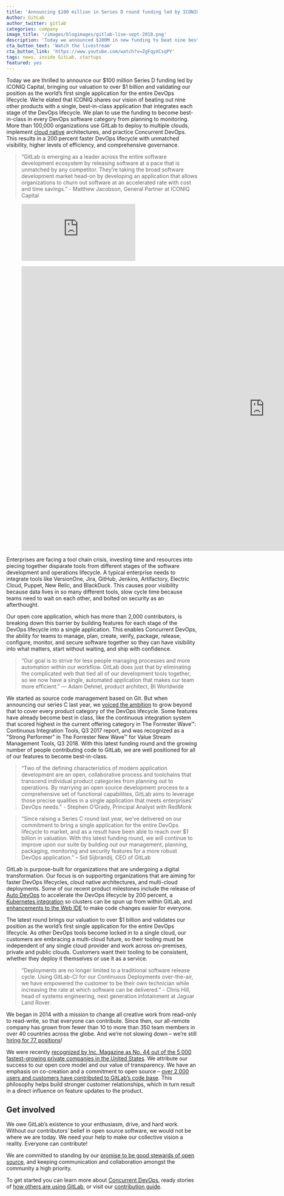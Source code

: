 ```yaml
---
title: 'Announcing $100 million in Series D round funding led by ICONIQ Capital'
Author: GitLab
author_twitter: gitlab
categories: company
image_title: '/images/blogimages/gitlab-live-sept-2018.png'
description: 'Today we announced $100M in new funding to beat nine best-in-class products with a single application.'
cta_button_text: 'Watch the livestream'
cta_button_link: 'https://www.youtube.com/watch?v=ZgFqyXCsqPY'
tags: news, inside GitLab, startups
featured: yes
---
```


Today we are thrilled to announce our $100 million Series D funding led by ICONIQ Capital, bringing our valuation to over $1 billion and validating our position as the world’s first single application for the entire DevOps lifecycle. We’re elated that ICONIQ shares our vision of beating out nine other products with a single, best-in-class application that integrates each stage of the DevOps lifecycle. We plan to use the funding to become best-in-class in every DevOps software category from planning to monitoring. More than 100,000 organizations use GitLab to deploy to multiple clouds, implement [cloud native](/topics/cloud-native/) architectures, and practice Concurrent DevOps. This results in a 200 percent faster DevOps lifecycle with unmatched visibility, higher levels of efficiency, and comprehensive governance.

> “GitLab is emerging as a leader across the entire software development ecosystem by releasing software at a pace that is unmatched by any competitor. They’re taking the broad software development market head-on by developing an application that allows organizations to churn out software at an accelerated rate with cost and time savings.” - Matthew Jacobson, General Partner at ICONIQ Capital

<!-- blank line -->
<figure class="video_container">
  <iframe src="https://www.youtube.com/embed/ZgFqyXCsqPY" frameborder="0" allowfullscreen="true"> </iframe>
</figure>
<!-- blank line -->

<figure class="video_container">
<iframe src="https://docs.google.com/presentation/d/e/2PACX-1vTO_mVE0psqDSIOwmrv30ebL0IMdAIhYFHqBcoqI6b8_Cl1yl8f6FaAIm-d7qwsOWhhiUIqPxo6fjhH/embed?start=false&loop=false&delayms=3000" frameborder="0" width="1280" height="749" allowfullscreen="true" mozallowfullscreen="true" webkitallowfullscreen="true"></iframe>
</figure>

Enterprises are facing a tool chain crisis, investing time and resources into piecing together disparate tools from different stages of the software development and operations lifecycle. A typical enterprise needs to integrate tools like VersionOne, Jira, GitHub, Jenkins, Artifactory, Electric Cloud, Puppet, New Relic, and BlackDuck. This causes poor visibility because data lives in so many different tools, slow cycle time because teams need to wait on each other, and bolted on security as an afterthought.

Our open core application, which has more than 2,000 contributors, is breaking down this barrier by building features for each stage of the DevOps lifecycle into a single application. This enables Concurrent DevOps, the ability for teams to manage, plan, create, verify, package, release, configure, monitor, and secure software together so they can have visibility into what matters, start without waiting, and ship with confidence.

> “Our goal is to strive for less people managing processes and more automation within our workflow. GitLab does just that by eliminating the complicated web that tied all of our development tools together, so we now have a single, automated application that makes our team more efficient.” — Adam Dehnel, product architect, BI Worldwide

We started as source code management based on Git. But when announcing our series C last year, we [voiced the ambition](/blog/2017/10/09/gitlab-raises-20-million-to-complete-devops/) to grow beyond that to cover every product category of the DevOps lifecycle. Some features have already become best in class, like the continuous integration system that scored highest in the current offering category in The Forrester Wave™: Continuous Integration Tools, Q3 2017 report, and was recognized as a "Strong Performer" in The Forrester New Wave™ for Value Stream Management Tools, Q3 2018. With this latest funding round and the growing number of people contributing code to GitLab, we are well positioned for all of our features to become best-in-class.

> “Two of the defining characteristics of modern application development are an open, collaborative process and toolchains that transcend individual product categories from planning out to operations. By marrying an open source development process to a comprehensive set of functional capabilities, GitLab aims to leverage those precise qualities in a single application that meets enterprises’ DevOps needs.” - Stephen O’Grady, Principal Analyst with RedMonk

> “Since raising a Series C round last year, we’ve delivered on our commitment to bring a single application for the entire DevOps lifecycle to market, and as a result have been able to reach over $1 billion in valuation. With this latest funding round, we will continue to improve upon our suite by building out our management, planning, packaging, monitoring and security features for a more robust DevOps application.” – Sid Sijbrandij, CEO of GitLab

GitLab is purpose-built for organizations that are undergoing a digital transformation. Our focus is on supporting organizations that are aiming for faster DevOps lifecycles, cloud native architectures, and multi-cloud deployments. Some of our recent product milestones include the release of [Auto DevOps](/press/releases/2018-06-22-auto-devops-gitlab-11.html) to accelerate the DevOps lifecycle by 200 percent, a [Kubernetes integration](/releases/2018/03/22/gitlab-10-6-released/) so clusters can be spun up from within GitLab, and [enhancements to the Web IDE](/releases/2018/08/22/gitlab-11-2-released/) to make code changes easier for everyone.

The latest round brings our valuation to over $1 billion and validates our position as the world’s first single application for the entire DevOps lifecycle. As other DevOps tools become locked in to a single cloud, our customers are embracing a multi-cloud future, so their tooling must be independent of any single cloud provider and work across on-premises, private and public clouds. Customers want their tooling to be consistent, whether they deploy it themselves or use it as a service.

> “Deployments are no longer limited to a traditional software release cycle. Using GitLab-CI for our Continuous Deployments over-the-air, we have empowered the customer to be their own technician while increasing the rate at which software can be delivered.” - Chris Hill, head of systems engineering, next generation infotainment at Jaguar Land Rover.

We began in 2014 with a mission to change all creative work from read-only to read-write, so that everyone can contribute. Since then, our all-remote company has grown from fewer than 10 to more than 350 team members in over 40 countries across the globe. And we’re not slowing down – we’re still [hiring for 77 positions](/jobs/)!

We were recently [recognized by Inc. Magazine as No. 44 out of the 5,000 fastest-growing private companies in the United States](/blog/2018/08/16/gitlab-ranked-44-on-inc-5000-list/). We attribute our success to our open core model and our value of transparency. We have an emphasis on co-creation and a commitment to open source – [over 2,000 users and customers have contributed to GitLab’s code base](http://contributors.gitlab.com/). This philosophy helps build stronger customer relationships, which in turn result in a direct influence on feature updates to the product.

## Get involved

We owe GitLab’s existence to your enthusiasm, drive, and hard work. Without our contributors’ belief in open source software, we would not be where we are today. We need your help to make our collective vision a reality. Everyone can contribute!

We are committed to standing by our [promise to be good stewards of open source](/blog/2016/01/11/being-a-good-open-source-steward/),
and keeping communication and collaboration amongst the community a high priority.

To get started you can learn more about [Concurrent DevOps](/topics/devops/ ), ready stories of [how others are using GitLab](/customers/), or visit our [contribution guide](/community/contribute/).
